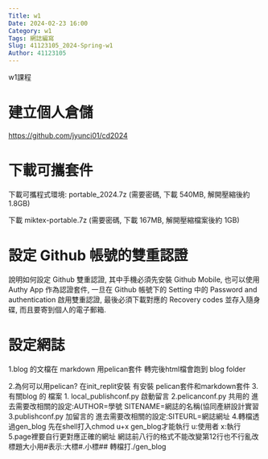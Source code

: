 ```yaml
---
Title: w1
Date: 2024-02-23 16:00
Category: w1
Tags: 網誌編寫
Slug: 41123105_2024-Spring-w1
Author: 41123105
---
```


w1課程

<!-- PELICAN_END_SUMMARY -->

# 建立個人倉儲
https://github.com/jyunci01/cd2024

# 下載可攜套件
下載可攜程式環境: portable_2024.7z (需要密碼, 下載 540MB, 解開壓縮後約 1.8GB)

下載 miktex-portable.7z (需要密碼, 下載 167MB, 解開壓縮檔案後約 1GB)

# 設定 Github 帳號的雙重認證
說明如何設定 Github 雙重認證, 其中手機必須先安裝 Github Mobile, 也可以使用 Authy App 作為認證套件, 一旦在 Github 帳號下的 Setting 中的 Password and authentication 啟用雙重認證, 最後必須下載對應的 Recovery codes 並存入隨身碟, 而且要寄到個人的電子郵箱.

# 設定網誌
1.blog 的文檔在 markdown 用pelican套件   轉完後html檔會跑到 blog folder

2.為何可以用pelican? 在init_replit安裝 有安裝 pelican套件和markdown套件
3.有關blog 的 檔案 1. local_publishconf.py 啟動留言
                        2.pelicanconf.py 共用的 
                           進去需要改相關的設定:AUTHOR=學號
                                                        SITENAME=網誌的名稱(協同產絣設計實習
                        3.publishconf.py 加留言的
                           進去需要改相關的設定:SITEURL=網誌網址
4.轉檔透過gen_blog
先在shell打入chmod u+x gen_blog才能執行
u:使用者
x:執行
5.page裡要自行更對應正確的網址
網誌前八行的格式不能改變第12行也不行亂改標題大小用#表示:大標#.小標##
轉檔打./gen_blog